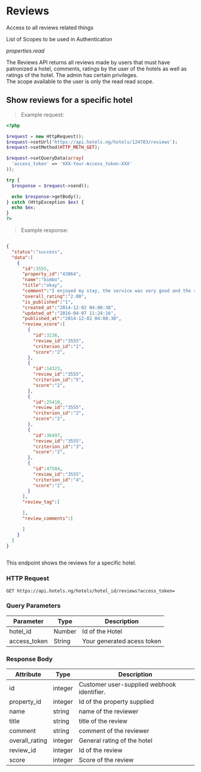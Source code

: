 # Reviews
Access to all reviews related things 

List of Scopes to be used in Authentication <br>

<em>properties.read</em>

The Reviews API returns all reviews made by users that must have patronized a hotel, comments, ratings by the user of the hotels as well as ratings of the hotel.  The admin has  certain privileges.</br>
The scope available to the user is only the read read scope.

## Show reviews for a specific hotel

> Example request:

```php
<?php

$request = new HttpRequest();
$request->setUrl('https://api.hotels.ng/hotels/124783/reviews');
$request->setMethod(HTTP_METH_GET);

$request->setQueryData(array(
  'access_token' => 'XXX-Your-Access_token-XXX'
));

try {
  $response = $request->send();

  echo $response->getBody();
} catch (HttpException $ex) {
  echo $ex;
}
?>
```
> Example response:

```json

{  
  "status":"success",
  "data":[  
    {  
      "id":3555,
      "property_id":"43864",
      "name":"bimbo",
      "title":"okay",
      "comment":"I enjoyed my stay, the service was very good and the rooms were quite comfortable.",
      "overall_rating":"2.00",
      "is_published":"1",
      "created_at":"2014-12-02 04:08:38",
      "updated_at":"2016-04-07 11:24:16",
      "published_at":"2014-12-02 04:08:38",
      "review_score":[  
        {  
          "id":3236,
          "review_id":"3555",
          "criterion_id":"1",
          "score":"2",          
        },
        {  
          "id":14323,
          "review_id":"3555",
          "criterion_id":"5",
          "score":"2",
        },
        {  
          "id":25410,
          "review_id":"3555",
          "criterion_id":"2",
          "score":"2",          
        },
        {  
          "id":36497,
          "review_id":"3555",
          "criterion_id":"3",
          "score":"2",
        },
        {  
          "id":47584,
          "review_id":"3555",
          "criterion_id":"4",
          "score":"2",
        }
      ],
      "review_tag":[  

      ],
      "review_comments":[  

      ]
    }
  ]
}
  


```
This endpoint shows the reviews for a specific hotel.

### HTTP Request

  `GET https://api.hotels.ng/hotels/hotel_id/reviews?access_token=`

### Query Parameters

Parameter | Type | Description
--------- | ------- | -----------
hotel_id | Number | Id of the Hotel
access_token | String | Your generated acess token

### Response Body

Attribute | Type | Description
--------- | ------- | -----------
        id| integer | Customer user-supplied webhook identifier.
property_id | integer | Id of the property supplied
name| string| name of the reviewer
title| string |title of the review
comment| string | comment of the reviewer
overall_rating | integer | General rating of the hotel
review_id | integer | Id of the review
score | integer | Score of the review
